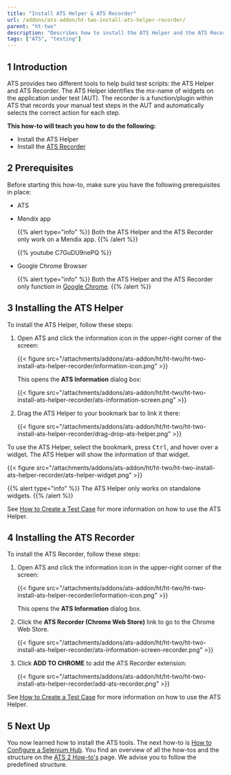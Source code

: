```yaml
---
title: "Install ATS Helper & ATS Recorder"
url: /addons/ats-addon/ht-two-install-ats-helper-recorder/
parent: "ht-two"
description: "Describes how to install the ATS Helper and the ATS Recorder tool."
tags: ["ATS", "testing"]
---
```


## 1 Introduction

ATS provides two different tools to help build test scripts: the ATS Helper and ATS Recorder. The ATS Helper identifies the mx-name of widgets on the application under test (AUT). The recorder is a function/plugin within ATS that records your manual test steps in the AUT and automatically selects the correct action for each step.

**This how-to will teach you  how to do the following:**

* Install the ATS Helper
* Install the [ATS Recorder](/addons/ats-addon/rg-one-recorder/)

## 2 Prerequisites

Before starting this how-to, make sure you have the following prerequisites in place:

*  ATS
*   Mendix app

	{{% alert type="info" %}}  Both the ATS Helper and the ATS Recorder only work on a Mendix app.
	{{% /alert %}}
	
	{{% youtube C7GuDU9nePQ %}}

*   Google Chrome Browser

	{{% alert type="info" %}}  Both the ATS Helper and the ATS Recorder only function in [Google Chrome](https://www.google.com/chrome/browser/). 
	{{% /alert %}}

## 3 Installing the ATS Helper

To install the ATS Helper, follow these steps:

1.  Open ATS and click the information icon in the upper-right corner of the screen:

	{{< figure src="/attachments/addons/ats-addon/ht/ht-two/ht-two-install-ats-helper-recorder/information-icon.png" >}}

	This opens the **ATS Information** dialog box:
   
	{{< figure src="/attachments/addons/ats-addon/ht/ht-two/ht-two-install-ats-helper-recorder/ats-information-screen.png" >}}

2.	Drag the ATS Helper to your bookmark bar to link it there:

	{{< figure src="/attachments/addons/ats-addon/ht/ht-two/ht-two-install-ats-helper-recorder/drag-drop-ats-helper.png" >}}

To use the ATS Helper, select the bookmark, press <kbd>Ctrl</kbd>, and hover over a widget. The ATS Helper will show the information of that widget.

{{< figure src="/attachments/addons/ats-addon/ht/ht-two/ht-two-install-ats-helper-recorder/ats-helper-widget.png" >}}

{{% alert type="info" %}}
The ATS Helper only works on standalone widgets.
{{% /alert %}}

See [How to Create a Test Case](/addons/ats-addon/ht-two-create-a-test-case/) for more information on how to use the ATS Helper.

## 4 Installing the ATS Recorder

To install the ATS Recorder, follow these steps:

1.	Open ATS and click the information icon in the upper-right corner of the screen:

	{{< figure src="/attachments/addons/ats-addon/ht/ht-two/ht-two-install-ats-helper-recorder/information-icon.png" >}}
    
	This opens the **ATS Information** dialog box.    

2.	Click the **ATS Recorder (Chrome Web Store)** link to go to the Chrome Web Store.

	{{< figure src="/attachments/addons/ats-addon/ht/ht-two/ht-two-install-ats-helper-recorder/ats-information-screen-recorder.png" >}}

3.  Click **ADD TO CHROME** to add the ATS Recorder extension:

	{{< figure src="/attachments/addons/ats-addon/ht/ht-two/ht-two-install-ats-helper-recorder/add-ats-recorder.png" >}}

See [How to Create a Test Case](/addons/ats-addon/ht-two-create-a-test-case/) for more information on how to use the ATS Helper.

## 5 Next Up

You now learned how to install the ATS tools. The next how-to is [How to Configure a Selenium Hub](/addons/ats-addon/ht-two-configure-a-selenium-hub/). You find an overview of all the how-tos and the structure on the [ATS 2 How-to's](/addons/ats-addon/ht-two/) page. We advise you to follow the predefined structure.

